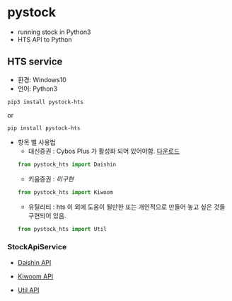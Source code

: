 # pystock
- running stock in Python3
- HTS API to Python

## HTS service

- 환경: Windows10
- 언어: Python3 

```
pip3 install pystock-hts
```
or
```
pip install pystock-hts
```

- 항목 별 사용법
    - 대신증권 : Cybos Plus 가 활성화 되어 있어야함. [다운로드](https://money2.daishin.com/E5/WTS/Customer/GuideTrading/DW_CybosPlus_Page.aspx?p=8812&v=8632&m=9508)
    ```python
    from pystock_hts import Daishin

    ```
    - 키움증권 : *미구현*
    ```python
    from pystock_hts import Kiwoom
    ```
    - 유틸리티 : hts 이 외에 도움이 될만한 또는 개인적으로 만들어 놓고 싶은 것들 구현되어 있음.
    ```python
    from pystock_hts import Util
    ```

### StockApiService

- [Daishin API](Documents/daishin.md)

- [Kiwoom API](Documents/Kiwoom.md)

- [Util API](Documents/util.md)
